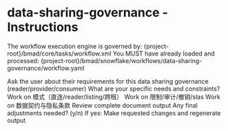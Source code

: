 # data-sharing-governance - Instructions

<critical>The workflow execution engine is governed by: {project-root}/bmad/core/tasks/workflow.xml</critical>
<critical>You MUST have already loaded and processed: {project-root}/bmad/snowflake/workflows/data-sharing-governance/workflow.yaml</critical>

<workflow>

<step n="1" goal="Understand Requirements">
<action>Ask the user about their requirements for this data sharing governance (reader/provider/consumer)</action>
<ask>What are your specific needs and constraints?</ask>
</step>

<step n="2" goal="模式（直连/Reader/Listing/跨租）">
<action>Work on 模式（直连/reader/listing/跨租）</action>
<template-output section="patterns"/>
</step>

<step n="3" goal="限制/审计/撤销/SLAs">
<action>Work on 限制/审计/撤销/slas</action>
<template-output section="controls"/>
</step>

<step n="4" goal="数据契约与隐私条款">
<action>Work on 数据契约与隐私条款</action>
<template-output section="contracts"/>
</step>

<step n="5" goal="Review and Finalize">
<action>Review complete document output</action>
<ask>Any final adjustments needed? (y/n)</ask>
<check>If yes:</check>
  <action>Make requested changes and regenerate output</action>
</step>

</workflow>
